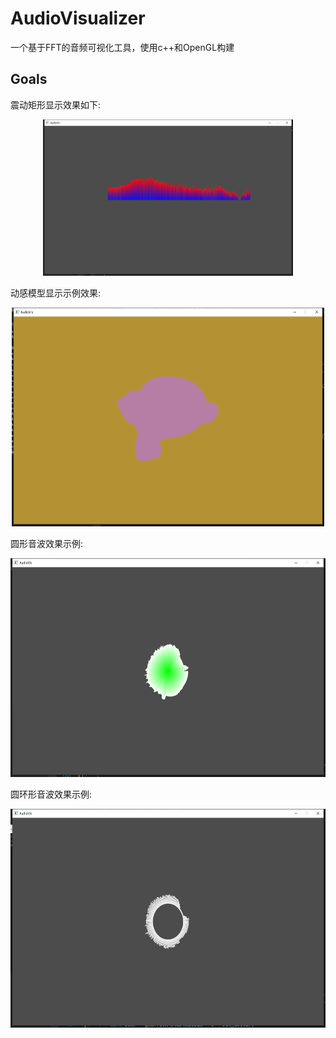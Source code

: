 # AudioVisualizer
一个基于FFT的音频可视化工具，使用c++和OpenGL构建

## Goals

震动矩形显示效果如下:

<p align="center">
  <img width="400" height="250" src="https://github.com/dickzhang/AudioVisualizer-master/blob/main/image.png">
</p>

动感模型显示示例效果:

<p align="center">
  <img width="500" height="350" src="https://github.com/dickzhang/AudioVisualizer-master/blob/main/model.png">
</p>

圆形音波效果示例:

<p align="center">
  <img width="600" height="350" src="https://github.com/dickzhang/AudioVisualizer-master/blob/main/Circle.png">
</p>

圆环形音波效果示例:

<p align="center">
  <img width="600" height="350" src="https://github.com/dickzhang/AudioVisualizer-master/blob/main/Ring.png">
</p>
